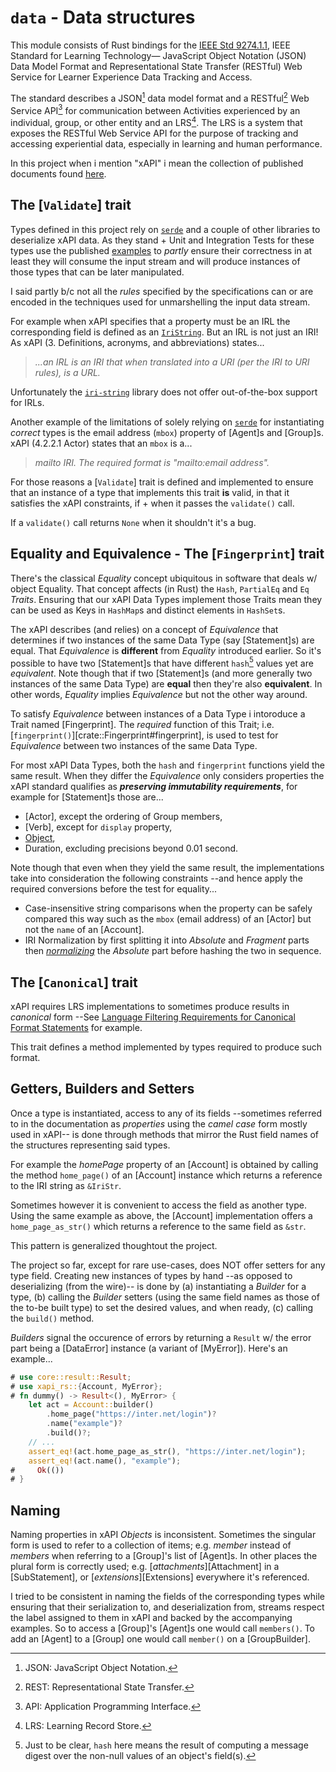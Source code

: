 # `data` - Data structures

This module consists of Rust bindings for the [IEEE Std 9274.1.1][101], IEEE Standard for Learning Technology— JavaScript Object Notation (JSON) Data Model Format and Representational State Transfer (RESTful) Web Service for Learner Experience Data Tracking and Access.

The standard describes a JSON[^101] data model format and a RESTful[^102] Web Service API[^103] for communication between Activities experienced by an individual, group, or other entity and an LRS[^104]. The LRS is a system that exposes the RESTful Web Service API for the purpose of tracking and accessing experiential data, especially in learning and human performance.

In this project when i mention "xAPI" i mean the collection of published documents found [here](https://opensource.ieee.org/xapi>).

## The [`Validate`] trait

Types defined in this project rely on [`serde`][102] and a couple of other libraries to deserialize xAPI data. As they stand + Unit and Integration Tests for these types use the published [examples][103] to _partly_ ensure their correctness in at least they will consume the input stream and will produce instances of those types that can be later manipulated.

I said partly b/c not all the _rules_ specified by the specifications can or are encoded in the techniques used for unmarshelling the input data stream.

For example when xAPI specifies that a property must be an IRL the corresponding field is defined as an [`IriString`][104]. But an IRL is not just an IRI! As xAPI (3. Definitions, acronyms, and abbreviations) states...

> _...an IRL is an IRI that when translated into a URI (per the IRI to
> URI rules), is a URL._

Unfortunately the [`iri-string`][105] library does not offer out-of-the-box support for IRLs.

Another example of the limitations of solely relying on [`serde`][102] for instantiating _correct_ types is the email address (`mbox`) property of [Agent]s and [Group]s. xAPI (4.2.2.1 Actor) states that an `mbox` is a...

> _mailto IRI. The required format is "mailto:email address"._

For those reasons a [`Validate`] trait is defined and implemented to ensure that an instance of a type that implements this trait **is** valid, in that it satisfies the xAPI constraints, if + when it passes the `validate()` call.

If a `validate()` call returns `None` when it shouldn't it's a bug.


## Equality and Equivalence - The [`Fingerprint`] trait

There's the classical _Equality_ concept ubiquitous in software that deals w/ object Equality. That concept affects (in Rust) the `Hash`, `PartialEq` and `Eq` _Traits_. Ensuring that our xAPI Data Types implement those Traits mean they can be used as Keys in `HashMap`s and distinct elements in `HashSet`s.

The xAPI describes (and relies) on a concept of _Equivalence_ that determines if two instances of the same Data Type (say [Statement]s) are equal. That _Equivalence_ is **different** from _Equality_ introduced earlier. So it's possible to have two [Statement]s that have different `hash`[^12] values yet are _equivalent_. Note though that if two [Statement]s (and more generally two instances of the same Data Type) are **equal** then they're also **equivalent**.  In other words, _Equality_ implies _Equivalence_ but not the other way around.

To satisfy _Equivalence_ between instances of a Data Type i intoroduce a Trait named [Fingerprint]. The _required_ function of this Trait; i.e. [`fingerprint()`][crate::Fingerprint#fingerprint], is used to test for _Equivalence_ between two instances of the same Data Type.

For most xAPI Data Types, both the `hash` and `fingerprint` functions yield the same result. When they differ the _Equivalence_ only considers properties the xAPI standard qualifies as **_preserving immutability requirements_**, for example for [Statement]s those are...

* [Actor], except the ordering of Group members,
* [Verb], except for `display` property,
* [Object][107],
* Duration, excluding precisions beyond 0.01 second.

Note though that even when they yield the same result, the implementations take into consideration the following constraints --and hence apply the required conversions before the test for equality...

* Case-insensitive string comparisons when the property can be safely   compared this way such as the `mbox` (email address) of an [Actor] but   not the `name` of an [Account].
* IRI Normalization by first splitting it into _Absolute_ and _Fragment_ parts then [_normalizing_][108] the _Absolute_ part before hashing the two in sequence.


## The [`Canonical`] trait

xAPI requires LRS implementations to sometimes produce results in _canonical_ form --See [Language Filtering Requirements for Canonical Format Statements][109] for example.

This trait defines a method implemented by types required to produce such format.

## Getters, Builders and Setters

Once a type is instantiated, access to any of its fields --sometimes referred to in the documentation as _properties_ using the _camel case_ form mostly used in xAPI-- is done through methods that mirror the Rust field names of the structures representing said types.

For example the _homePage_ property of an [Account] is obtained by calling the method `home_page()` of an [Account] instance which returns a reference to the IRI string as `&IriStr`.

Sometimes however it is convenient to access the field as another type. Using the same example as above, the [Account] implementation offers a `home_page_as_str()` which returns a reference to the same field as `&str`.

This pattern is generalized thoughtout the project.

The project so far, except for rare use-cases, does NOT offer setters for any type field. Creating new instances of types by hand --as opposed to deserializing (from the wire)-- is done by (a) instantiating a _Builder_ for a type, (b) calling the _Builder_ setters (using the same field names as those of the to-be built type) to set the desired values, and when ready, (c) calling the `build()` method.

_Builders_ signal the occurence of errors by returning a `Result` w/ the error part being a [DataError] instance (a variant of [MyError]). Here's an example...

```rust
# use core::result::Result;
# use xapi_rs::{Account, MyError};
# fn dummy() -> Result<(), MyError> {
    let act = Account::builder()
        .home_page("https://inter.net/login")?
        .name("example")?
        .build()?;
    // ...
    assert_eq!(act.home_page_as_str(), "https://inter.net/login");
    assert_eq!(act.name(), "example");
#     Ok(())
# }
```

## Naming

Naming properties in xAPI _Objects_ is inconsistent. Sometimes the singular form is used to refer to a collection of items; e.g. _member_ instead of _members_ when referring to a [Group]'s list of [Agent]s. In other places the plural form is correctly used; e.g. [_attachments_][Attachment] in a [SubStatement], or [_extensions_][Extensions] everywhere it's referenced.

I tried to be consistent in naming the fields of the corresponding types while ensuring that their serialization to, and deserialization from, streams respect the label assigned to them in xAPI and backed by the accompanying examples. So to access a [Group]'s [Agent]s one would call `members()`. To add an [Agent] to a [Group] one would call `member()` on a [GroupBuilder].


[101]: https://opensource.ieee.org/xapi/xapi-base-standard-documentation
[102]: https://crates.io/crates/serde
[103]: https://opensource.ieee.org/xapi/xapi-base-standard-examples
[104]: https://docs.rs/iri-string/0.7.2/iri_string/types/type.IriString.html
[105]: https://crates.io/crates/iri-string
[106]: https://dotat.at/tmp/ISO_8601-2004_E.pdf
[107]: crate::StatementObject
[108]: <https://www.rfc-editor.org/rfc/rfc3987#section-5>
[109]: https://opensource.ieee.org/xapi/xapi-base-standard-documentation/-/blob/main/9274.1.1%20xAPI%20Base%20Standard%20for%20LRSs.md#language-filtering-requirements-for-canonical-format-statements

[^101]: JSON: JavaScript Object Notation.
[^102]: REST: Representational State Transfer.
[^103]: API: Application Programming Interface.
[^104]: LRS: Learning Record Store.
[^10]: Durations in [ISO 8601:2004(E)][106] sections 4.4.3.2 and 4.4.3.3.
[^12]: Just to be clear, `hash` here means the result of computing a message digest over the non-null values of an object's field(s).
